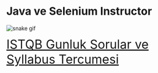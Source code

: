 <h1>Java ve Selenium Instructor</h1>

![snake gif](https://github.com/bulutluoz/Java-fall-2021/blob/output/github-contribution-grid-snake.gif)

<a href="https://github.com/bulutluoz/ISTQB-2022-gunluk-sorular" style="font-size: 32px"> ISTQB Gunluk Sorular ve Syllabus Tercumesi
